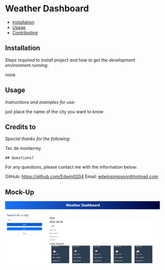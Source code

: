 # Weather Dashboard
 
  * [Installation](#installation)
  * [Usage](#usage)
  * [Contributing](#contributing)
  
  ## Installation
  
  *Steps required to install project and how to get the development environment running:*
  
  none
  
  ## Usage 
  
  *Instructions and examples for use:*
  
  just place the name of the city you want to know
  
  ## Credits to
  
  *Special thanks for the following:*
  
  Tec de monterrey
      
    ## Questions?
    
  For any questions, please contact me with the information below:
 
  GitHub: https://github.com/Edwin0204
  Email: edwinsimpsonr@hotmail.com

   ## Mock-Up

   ![The weather app includes a search option, a list of cities, and a five-day forecast and current weather conditions for Paris.](./Assets/Capture.PNG)